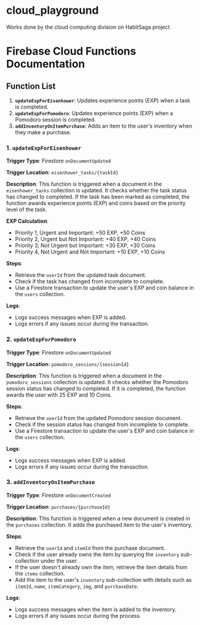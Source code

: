 # cloud_playground
Works done by the cloud computing division on HabitSaga project

# Firebase Cloud Functions Documentation

## Function List

1. **`updateExpForEisenhower`**: Updates experience points (EXP) when a task is completed.
2. **`updateExpForPomodoro`**: Updates experience points (EXP) when a Pomodoro session is completed.
3. **`addInventoryOnItemPurchase`**: Adds an item to the user's inventory when they make a purchase.

### 1. `updateExpForEisenhower`

**Trigger Type**: Firestore `onDocumentUpdated`

**Trigger Location**: `eisenhower_tasks/{taskId}`

**Description**: This function is triggered when a document in the `eisenhower_tasks` collection is updated. It checks whether the task status has changed to completed. If the task has been marked as completed, the function awards experience points (EXP) and coins based on the priority level of the task.

**EXP Calculation**:
- Priority 1, Urgent and Important: +50 EXP, +50 Coins
- Priority 2, Urgent but Not Important: +40 EXP, +40 Coins
- Priority 3, Not Urgent but Important: +30 EXP, +30 Coins
- Priority 4, Not Urgent and Not Important: +10 EXP, +10 Coins

**Steps**:
- Retrieve the `userId` from the updated task document.
- Check if the task has changed from incomplete to complete.
- Use a Firestore transaction to update the user's EXP and coin balance in the `users` collection.

**Logs**:
- Logs success messages when EXP is added.
- Logs errors if any issues occur during the transaction.

### 2. `updateExpForPomodoro`

**Trigger Type**: Firestore `onDocumentUpdated`

**Trigger Location**: `pomodoro_sessions/{sessionId}`

**Description**: This function is triggered when a document in the `pomodoro_sessions` collection is updated. It checks whether the Pomodoro session status has changed to completed. If it is completed, the function awards the user with 25 EXP and 10 Coins.

**Steps**:
- Retrieve the `userId` from the updated Pomodoro session document.
- Check if the session status has changed from incomplete to complete.
- Use a Firestore transaction to update the user's EXP and coin balance in the `users` collection.

**Logs**:
- Logs success messages when EXP is added.
- Logs errors if any issues occur during the transaction.

### 3. `addInventoryOnItemPurchase`

**Trigger Type**: Firestore `onDocumentCreated`

**Trigger Location**: `purchases/{purchaseId}`

**Description**: This function is triggered when a new document is created in the `purchases` collection. It adds the purchased item to the user's inventory.

**Steps**:
- Retrieve the `userId` and `itemId` from the purchase document.
- Check if the user already owns the item by querying the `inventory` sub-collection under the user.
- If the user doesn't already own the item, retrieve the item details from the `items` collection.
- Add the item to the user's `inventory` sub-collection with details such as `itemId`, `name`, `itemCategory`, `img`, and `purchaseDate`.

**Logs**:
- Logs success messages when the item is added to the inventory.
- Logs errors if any issues occur during the process.
